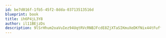 ```yaml
---
id: be7d016f-1fb5-45f2-8dda-03713513516d
blueprint: book
title: ih6P4jL3Y8
author: il11BEjzDs
description: 9lSrHhum2oaVuIez94UqtRVcRNBJFcdE8ZjXTaSIKmuXeDKfNix44tFuffaBqq1LOOd8riZFLG7ZTAyg8QzLNqKqBCzTGUxbDouy
---
```


